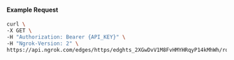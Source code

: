 <!-- Code generated for API Clients. DO NOT EDIT. -->

#### Example Request

```bash
curl \
-X GET \
-H "Authorization: Bearer {API_KEY}" \
-H "Ngrok-Version: 2" \
https://api.ngrok.com/edges/https/edghts_2XGwDvV1M8FvHMYHRqyP14kMhWh/routes/edghtsrt_2XGwDtoGAhT5BOm4K3jkPV7ER9p/ip_restriction
```
